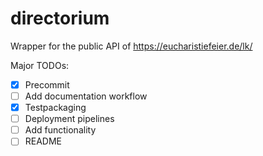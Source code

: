 # directorium
Wrapper for the public API of https://eucharistiefeier.de/lk/

Major TODOs:
- [x] Precommit
- [ ] Add documentation workflow
- [x] Testpackaging
- [ ] Deployment pipelines
- [ ] Add functionality
- [ ] README
